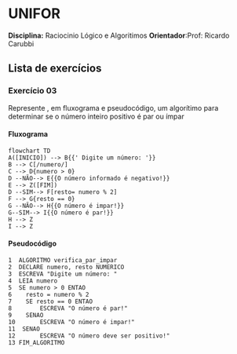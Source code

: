 # UNIFOR 
**Disciplina:** Raciocinio Lógico e Algoritimos
**Orientador**:Prof: Ricardo Carubbi 

## Lista de exercícios 
### Exercício 03 
Represente , em fluxograma e pseudocódigo, um algorítimo para determinar se o número inteiro positivo é par ou ímpar
#### Fluxograma 
```mermaid
flowchart TD
A([INICIO]) --> B{{' Digite um número: '}}
B --> C[/numero/]
C --> D{numero > 0}
D --NÃO--> E{{O número informado é negativo!}}
E --> Z([FIM])
D --SIM--> F[resto= numero % 2]
F --> G{resto == 0}
G --NÃO--> H{{O número é impar!}}
G--SIM--> I{{O número é par!}}
H --> Z 
I --> Z
```
#### Pseudocódigo
```
1  ALGORITMO verifica_par_impar 
2  DECLARE numero, resto NUMERICO
3  ESCREVA "Digite um número: "
4  LEIA numero 
5  SE numero > 0 ENTAO 
6    resto = numero % 2
7    SE resto == 0 ENTAO 
8        ESCREVA "O número é par!"
9    SENAO 
10       ESCREVA "O número é impar!"
11  SENAO 
12       ESCREVA "O número deve ser positivo!"
13 FIM_ALGORITMO
```

